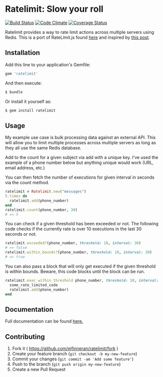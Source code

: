 # Ratelimit: Slow your roll

[![Build Status](https://secure.travis-ci.org/ejfinneran/ratelimit.svg?branch=master)](http://travis-ci.org/ejfinneran/ratelimit)
[![Code Climate](https://img.shields.io/codeclimate/github/ejfinneran/ratelimit.svg)](https://codeclimate.com/github/ejfinneran/ratelimit)
[![Coverage Status](https://img.shields.io/coveralls/ejfinneran/ratelimit.svg)](https://coveralls.io/r/ejfinneran/ratelimit)

Ratelimit provides a way to rate limit actions across multiple servers using Redis.  This is a port of RateLimit.js found [here](https://github.com/chriso/redback/blob/master/lib/advanced_structures/RateLimit.js) and inspired by [this post](https://gist.github.com/chriso/54dd46b03155fcf555adccea822193da).


## Installation

Add this line to your application's Gemfile:

``` rb
gem 'ratelimit'
```

And then execute:

``` sh
$ bundle
```

Or install it yourself as:

``` sh
$ gem install ratelimit
```

## Usage

My example use case is bulk processing data against an external API.  This will allow you to limit multiple processes across multiple servers as long as they all use the same Redis database.

Add to the count for a given subject via add with a unique key. I've used the example of a phone number below but anything unique would work (URL, email address, etc.)

You can then fetch the number of executions for given interval in seconds via the count method.

``` rb
ratelimit = Ratelimit.new("messages")
5.times do
  ratelimit.add(phone_number)
end
ratelimit.count(phone_number, 30)
# => 5
```

You can check if a given threshold has been exceeded or not. The following code checks if the currently rate is over 10 executions in the last 30 seconds or not.

``` rb
ratelimit.exceeded?(phone_number, threshold: 10, interval: 30)
# => false
ratelimit.within_bounds?(phone_number, threshold: 10, interval: 30)
# => true
```

You can also pass a block that will only get executed if the given threshold is within bounds. Beware, this code blocks until the block can be run.

``` rb
ratelimit.exec_within_threshold phone_number, threshold: 10, interval: 30 do
  some_rate_limited_code
  ratelimit.add(phone_number)
end
```

## Documentation

Full documentation can be found [here.](http://rubydoc.info/github/ejfinneran/ratelimit/frames)

## Contributing

1. Fork it ( https://github.com/ejfinneran/ratelimit/fork )
2. Create your feature branch (`git checkout -b my-new-feature`)
3. Commit your changes (`git commit -am 'Add some feature'`)
4. Push to the branch (`git push origin my-new-feature`)
5. Create a new Pull Request
